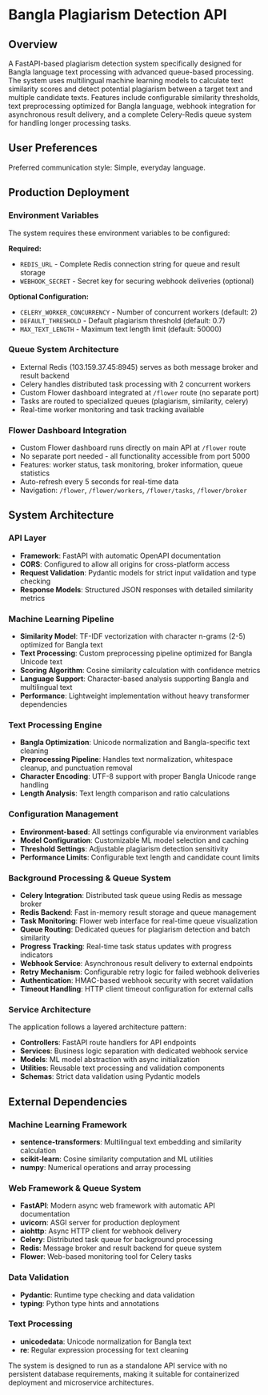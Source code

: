 # Bangla Plagiarism Detection API

## Overview

A FastAPI-based plagiarism detection system specifically designed for Bangla language text processing with advanced queue-based processing. The system uses multilingual machine learning models to calculate text similarity scores and detect potential plagiarism between a target text and multiple candidate texts. Features include configurable similarity thresholds, text preprocessing optimized for Bangla language, webhook integration for asynchronous result delivery, and a complete Celery-Redis queue system for handling longer processing tasks.

## User Preferences

Preferred communication style: Simple, everyday language.

## Production Deployment

### Environment Variables
The system requires these environment variables to be configured:

**Required:**
- `REDIS_URL` - Complete Redis connection string for queue and result storage
- `WEBHOOK_SECRET` - Secret key for securing webhook deliveries (optional)

**Optional Configuration:**
- `CELERY_WORKER_CONCURRENCY` - Number of concurrent workers (default: 2)
- `DEFAULT_THRESHOLD` - Default plagiarism threshold (default: 0.7)
- `MAX_TEXT_LENGTH` - Maximum text length limit (default: 50000)

### Queue System Architecture
- External Redis (103.159.37.45:8945) serves as both message broker and result backend
- Celery handles distributed task processing with 2 concurrent workers
- Custom Flower dashboard integrated at `/flower` route (no separate port)
- Tasks are routed to specialized queues (plagiarism, similarity, celery)
- Real-time worker monitoring and task tracking available

### Flower Dashboard Integration
- Custom Flower dashboard runs directly on main API at `/flower` route
- No separate port needed - all functionality accessible from port 5000
- Features: worker status, task monitoring, broker information, queue statistics
- Auto-refresh every 5 seconds for real-time data
- Navigation: `/flower`, `/flower/workers`, `/flower/tasks`, `/flower/broker`

## System Architecture

### API Layer
- **Framework**: FastAPI with automatic OpenAPI documentation
- **CORS**: Configured to allow all origins for cross-platform access
- **Request Validation**: Pydantic models for strict input validation and type checking
- **Response Models**: Structured JSON responses with detailed similarity metrics

### Machine Learning Pipeline
- **Similarity Model**: TF-IDF vectorization with character n-grams (2-5) optimized for Bangla text
- **Text Processing**: Custom preprocessing pipeline optimized for Bangla Unicode text
- **Scoring Algorithm**: Cosine similarity calculation with confidence metrics
- **Language Support**: Character-based analysis supporting Bangla and multilingual text
- **Performance**: Lightweight implementation without heavy transformer dependencies

### Text Processing Engine
- **Bangla Optimization**: Unicode normalization and Bangla-specific text cleaning
- **Preprocessing Pipeline**: Handles text normalization, whitespace cleanup, and punctuation removal
- **Character Encoding**: UTF-8 support with proper Bangla Unicode range handling
- **Length Analysis**: Text length comparison and ratio calculations

### Configuration Management
- **Environment-based**: All settings configurable via environment variables
- **Model Configuration**: Customizable ML model selection and caching
- **Threshold Settings**: Adjustable plagiarism detection sensitivity
- **Performance Limits**: Configurable text length and candidate count limits

### Background Processing & Queue System
- **Celery Integration**: Distributed task queue using Redis as message broker
- **Redis Backend**: Fast in-memory result storage and queue management
- **Task Monitoring**: Flower web interface for real-time queue visualization
- **Queue Routing**: Dedicated queues for plagiarism detection and batch similarity
- **Progress Tracking**: Real-time task status updates with progress indicators
- **Webhook Service**: Asynchronous result delivery to external endpoints
- **Retry Mechanism**: Configurable retry logic for failed webhook deliveries
- **Authentication**: HMAC-based webhook security with secret validation
- **Timeout Handling**: HTTP client timeout configuration for external calls

### Service Architecture
The application follows a layered architecture pattern:
- **Controllers**: FastAPI route handlers for API endpoints
- **Services**: Business logic separation with dedicated webhook service
- **Models**: ML model abstraction with async initialization
- **Utilities**: Reusable text processing and validation components
- **Schemas**: Strict data validation using Pydantic models

## External Dependencies

### Machine Learning Framework
- **sentence-transformers**: Multilingual text embedding and similarity calculation
- **scikit-learn**: Cosine similarity computation and ML utilities
- **numpy**: Numerical operations and array processing

### Web Framework & Queue System
- **FastAPI**: Modern async web framework with automatic API documentation
- **uvicorn**: ASGI server for production deployment
- **aiohttp**: Async HTTP client for webhook delivery
- **Celery**: Distributed task queue for background processing
- **Redis**: Message broker and result backend for queue system
- **Flower**: Web-based monitoring tool for Celery tasks

### Data Validation
- **Pydantic**: Runtime type checking and data validation
- **typing**: Python type hints and annotations

### Text Processing
- **unicodedata**: Unicode normalization for Bangla text
- **re**: Regular expression processing for text cleaning

The system is designed to run as a standalone API service with no persistent database requirements, making it suitable for containerized deployment and microservice architectures.